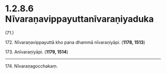 

# 1.2.8.6 Nīvaraṇavippayuttanīvaraṇiyaduka





(71.)

172\. Nīvaraṇavippayuttā kho pana dhammā nīvaraṇiyāpi. (**1178, 1513**)

173\. Anīvaraṇiyāpi. (**1179, 1514**)

---

174\. Nīvaraṇagocchakaṃ.





